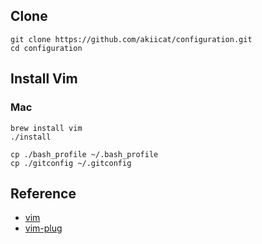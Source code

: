 
## Clone

```shell
git clone https://github.com/akiicat/configuration.git
cd configuration
```

## Install Vim

### Mac

```shell
brew install vim
./install
```

```shell
cp ./bash_profile ~/.bash_profile
cp ./gitconfig ~/.gitconfig
```

## Reference

- [vim](https://github.com/vim/vim)
- [vim-plug](https://github.com/junegunn/vim-plug)
